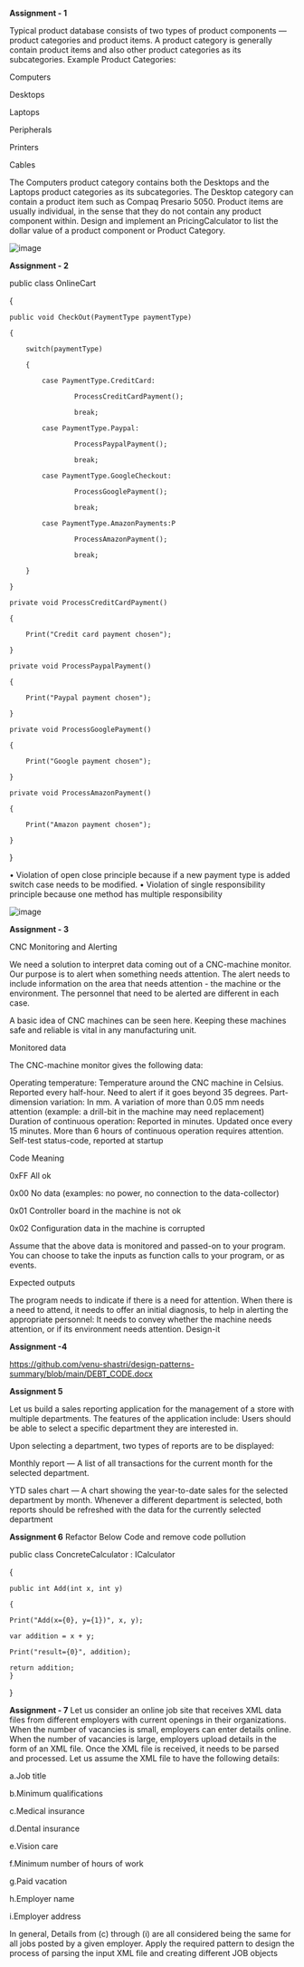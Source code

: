 **Assignment - 1**

Typical product database consists of two types of product components — product categories and product items. A product category is generally contain product items and also other product categories as its subcategories. Example Product Categories:

Computers

Desktops

Laptops

Peripherals

Printers

Cables

The Computers product category contains both the Desktops and the Laptops product categories as its subcategories. The Desktop category can contain a product item such as Compaq Presario 5050. Product items are usually individual, in the sense that they do not contain any product component within. Design and implement an PricingCalculator to list the dollar value of a product component or Product Category.

![image](https://user-images.githubusercontent.com/53172079/181826869-f10b53fe-cfab-49ed-9958-929ea938da87.png)


**Assignment - 2**

public class OnlineCart

{
    
    public void CheckOut(PaymentType paymentType)
	  
    {
        
        switch(paymentType)
        
        {
            
            case PaymentType.CreditCard:
                    
                    ProcessCreditCardPayment();
                    
                    break;
            
            case PaymentType.Paypal:
                    
                    ProcessPaypalPayment();
                    
                    break;
            
            case PaymentType.GoogleCheckout:
                    
                    ProcessGooglePayment();
                    
                    break;
            
            case PaymentType.AmazonPayments:P
                    
                    ProcessAmazonPayment();
                    
                    break;
        
        }
    
    }
    
    private void ProcessCreditCardPayment()
    
    {
        
        Print("Credit card payment chosen");
    
    }
    
    private void ProcessPaypalPayment()
    
    {
        
        Print("Paypal payment chosen");
    
    }
    
    private void ProcessGooglePayment()
    
    {
        
        Print("Google payment chosen");
    
    }
    
    private void ProcessAmazonPayment()
    
    {
        
        Print("Amazon payment chosen");
    
    }

}

•	Violation of open close principle because if a new payment type is added switch case needs to be modified.
•	Violation of single responsibility principle because one method has multiple responsibility

![image](https://user-images.githubusercontent.com/53172079/181827144-6e5f3c3b-9a11-4e32-9372-7682a3733487.png)


**Assignment - 3**

CNC Monitoring and Alerting

We need a solution to interpret data coming out of a CNC-machine monitor. Our purpose is to alert when something needs attention. The alert needs to include information on the area that needs attention - the machine or the environment. The personnel that need to be alerted are different in each case.

A basic idea of CNC machines can be seen here. Keeping these machines safe and reliable is vital in any manufacturing unit.

Monitored data

The CNC-machine monitor gives the following data:

Operating temperature: Temperature around the CNC machine in Celsius. Reported every half-hour. Need to alert if it goes beyond 35 degrees.
Part-dimension variation: In mm. A variation of more than 0.05 mm needs attention (example: a drill-bit in the machine may need replacement)
Duration of continuous operation: Reported in minutes. Updated once every 15 minutes. More than 6 hours of continuous operation requires attention.
Self-test status-code, reported at startup

Code	Meaning

0xFF	All ok

0x00	No data (examples: no power, no connection to the data-collector)

0x01	Controller board in the machine is not ok

0x02	Configuration data in the machine is corrupted

Assume that the above data is monitored and passed-on to your program. You can choose to take the inputs as function calls to your program, or as events.

Expected outputs

The program needs to indicate if there is a need for attention.
When there is a need to attend, it needs to offer an initial diagnosis, to help in alerting the appropriate personnel: It needs to convey whether the machine needs attention, or if its environment needs attention.
Design-it

**Assignment -4**

https://github.com/venu-shastri/design-patterns-summary/blob/main/DEBT_CODE.docx

**Assignment 5**

Let us build a sales reporting application for the management of a store with multiple departments. The features of the application include:
Users should be able to select a specific department they are interested in.

Upon selecting a department, two types of reports are to be displayed:

Monthly report — A list of all transactions for the current month for the selected department.

YTD sales chart — A chart showing the year-to-date sales for the selected department by month. Whenever a different department is selected, both reports should be refreshed with the data for the currently selected department

**Assignment 6**
Refactor Below Code and remove code pollution

public class ConcreteCalculator : ICalculator

{

    public int Add(int x, int y)

    {
        
	Print("Add(x={0}, y={1})", x, y);
        
	var addition = x + y;
        
	Print("result={0}", addition);
        
	return addition;
    }
}

**Assignment - 7**
Let us consider an online job site that receives XML data files from different employers with current openings in their organizations. When the number of vacancies is small, employers can enter details online. When the number of vacancies is large, employers upload details in the form of an XML file. Once the XML file is received, it needs to be parsed and processed. Let us assume the XML file to have the following details:

a.Job title

b.Minimum qualifications

c.Medical insurance

d.Dental insurance

e.Vision care

f.Minimum number of hours of work

g.Paid vacation

h.Employer name

i.Employer address 

In general, Details from (c) through (i) are all considered being the same for all jobs posted by a given employer. Apply the required pattern to design the process of parsing the input XML file and creating different JOB objects

 
